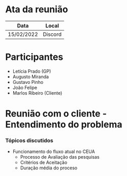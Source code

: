 # Ata da reunião

| Data | Local |
|:---:|:---:|
| 15/02/2022 | Discord |

# Participantes

* Letícia Prado (GP)
* Augusto Miranda
* Gustavo Pinho
* João Felipe
* Marlos Ribeiro (Cliente)

# Reunião com o cliente - Entendimento do problema

### Tópicos discutidos

* Funcionamento do fluxo atual no CEUA
    * Processo de Avaliação das pesquisas
    * Critérios de Aceitação
    * Duração média do proceso